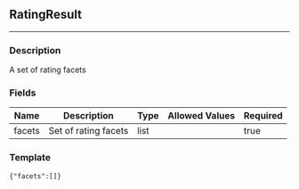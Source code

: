 ## RatingResult
---
### Description
A set of rating facets
### Fields
| Name | Description | Type | Allowed Values | Required |
| ---- | ----------- | ---- | -------------- | -------- |
| facets | Set of rating facets | list |  | true |
### Template
```
{"facets":[]}
```
